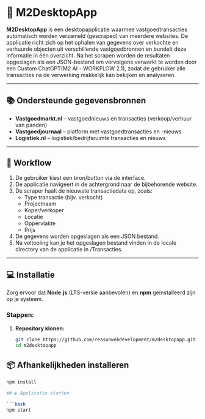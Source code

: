 # 🏢 M2DesktopApp

**M2DesktopApp** is een desktopapplicatie waarmee vastgoedtransacties automatisch worden verzameld (gescraped) van meerdere websites. De applicatie richt zich op het ophalen van gegevens over verkochte en verhuurde objecten uit verschillende vastgoedbronnen en bundelt deze informatie in één overzicht. Na het scrapen worden de resultaten opgeslagen als een JSON-bestand om vervolgens verwerkt te worden door een Custom ChatGPT(M2 AI - WORKFLOW 2.1), zodat de gebruiker alle transacties na de verwerking makkelijk kan bekijken en analyseren.

---

## 📚 Ondersteunde gegevensbronnen

- **Vastgoedmarkt.nl** – vastgoednieuws en transacties (verkoop/verhuur van panden)  
- **Vastgoedjournaal** – platform met vastgoedtransacties en -nieuws  
- **Logistiek.nl** – logistiek/bedrijfsruimte transacties en nieuws  

---

## 🔄 Workflow

1. De gebruiker kiest een bron/button via de interface.  
2. De applicatie navigeert in de achtergrond naar de bijbehorende website.  
3. De scraper haalt de nieuwste transactiedata op, zoals:
   - Type transactie (bijv. verkocht)
   - Projectnaam
   - Koper/verkoper
   - Locatie
   - Oppervlakte
   - Prijs
4. De gegevens worden opgeslagen als een JSON bestand.  
5. Na voltooiing kan je het opgeslagen bestand vinden in de locale directory van de applicatie in /Transacties.  

---

## 💻 Installatie

Zorg ervoor dat **Node.js** (LTS-versie aanbevolen) en **npm** geïnstalleerd zijn op je systeem.

### Stappen:

1. **Repository klonen:**

   ```bash
   git clone https://github.com/reasonwebdevelopment/m2desktopapp.git
   cd m2desktopapp

## 📦 Afhankelijkheden installeren

```bash
npm install

## ▶️ Applicatie starten

```bash
npm start

